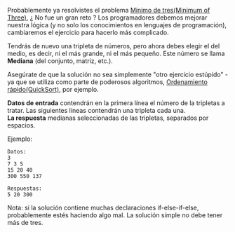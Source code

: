 <!-- #Median of Three -->

Probablemente ya resolvistes el problema [Mínimo de tres(Minimum of Three)](./min-of-three--es), ¿ No fue un gran reto ? Los programadores debemos mejorar nuestra lógica (y no solo los conocimientos en lenguajes de programación), cambiaremos el ejercicio para hacerlo más complicado.

Tendrás de nuevo una tripleta de números, pero ahora debes elegir el del medio, es decir, ni el más grande, ni el más pequeño. Este número se llama **Mediana** (del conjunto, matriz, etc.).

Asegúrate de que la solución no sea simplemente "otro ejercicio estúpido" - ya que se utiliza como parte de poderosos algoritmos, [Ordenamiento rápido(QuickSort)](./quicksort--es), por ejemplo.

**Datos de entrada** contendrán en la primera línea el número de la tripletas a tratar. Las siguientes líneas contendrán una tripleta cada una.  
**La respuesta** medianas seleccionadas de las tripletas, separados por espacios.

Ejemplo:

    Datos:
    3
    7 3 5
    15 20 40
    300 550 137
    
    Respuestas:
    5 20 300

Nota: si la solución contiene muchas declaraciones if-else-if-else, probablemente estés haciendo algo mal. La solución simple no debe tener más de tres.
